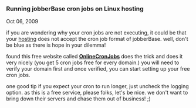 ### Running jobberBase cron jobs on Linux hosting

Oct 06, 2009

if you are wondering why your cron jobs are not executing, it could be that your [hosting](http://www.redjumpsuit.net/2009/12/29/jobberbase-hosting/) does not accept the cron job format of jobberBase. well, don't be blue as there is hope in your dilemma!

found this free website called <a href="http://www.onlinecronjobs.com" target="_blank">__OnlineCronJobs__</a> does the trick and does it very nicely (you get 5 cron jobs free for every domain.) you will need to verify your domain first and once verified, you can start setting up your free cron jobs.

one good tip if you expect your cron to run  longer, just uncheck the logging option. as this is a free service, please folks, let's be nice. we don't want to bring down their servers and chase them out of business! ;)
